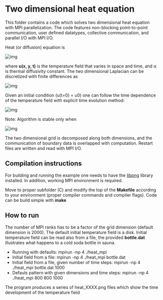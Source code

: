 Two dimensional heat equation
=============================
This folder contains a code which solves two dimensional heat equation
with MPI parallelization. The code features non-blocking point-to-point 
communication, user defined datatypes, collective communication, 
and parallel I/O with MPI I/O.

Heat (or diffusion) equation is

<!-- Equation
\frac{\partial u}{\partial t} = \alpha \nabla^2 u
--> 
![img](http://quicklatex.com/cache3/d2/ql_b3f6b8bdc3a8862c73c5a97862afb9d2_l3.png)

where **u(x, y, t)** is the temperature field that varies in space and time,
and α is thermal diffusivity constant. The two dimensional Laplacian can be
discretized with finite differences as

<!-- Equation
\begin{align*}
\nabla^2 u  &= \frac{u(i-1,j)-2u(i,j)+u(i+1,j)}{(\Delta x)^2} \\
 &+ \frac{u(i,j-1)-2u(i,j)+u(i,j+1)}{(\Delta y)^2}
\end{align*}
--> 
![img](http://quicklatex.com/cache3/2d/ql_59f49ed64dbbe76704e0679b8ad7c22d_l3.png)

Given an initial condition (u(t=0) = u0) one can follow the time dependence of
the temperature field with explicit time evolution method:

<!-- Equation
u^{m+1}(i,j) = u^m(i,j) + \Delta t \alpha \nabla^2 u^m(i,j) 
--> 
![img](http://quicklatex.com/cache3/9e/ql_9eb7ce5f3d5eccd6cfc1ff5638bf199e_l3.png)

Note: Algorithm is stable only when

<!-- Equation
\Delta t < \frac{1}{2 \alpha} \frac{(\Delta x \Delta y)^2}{(\Delta x)^2 (\Delta y)^2}
-->
![img](http://quicklatex.com/cache3/d1/ql_0e7107049c9183d11dbb1e81174280d1_l3.png)

The two dimensional grid is decomposed along both dimensions, and the
communication of boundary data is overlapped with computation. Restart files
are written and read with MPI I/O.

Compilation instructions
------------------------
For building and running the example one needs to have the
[libpng](http://www.libpng.org/pub/png/libpng.html) library installed. In
addition, working MPI environment is required.

Move to proper subfolder (C) and modify the top of the **Makefile**
according to your environment (proper compiler commands and compiler flags).
Code can be build simple with **make**

How to run
----------
The number of MPI ranks has to be a factor of the grid dimension (default 
dimension is 2000). The default initial temperature field is a disk. Initial
temperature field can be read also from a file, the provided **bottle.dat** 
illustrates what happens to a cold soda bottle in sauna.


 * Running with defaults: mpirun -np 4 ./heat_mpi
 * Initial field from a file: mpirun -np 4 ./heat_mpi bottle.dat
 * Initial field from a file, given number of time steps:
   mpirun -np 4 ./heat_mpi bottle.dat 1000
 * Defauls pattern with given dimensions and time steps:
   mpirun -np 4 ./heat_mpi 800 800 1000

  The program produces a series of heat_XXXX.png files which show the
  time development of the temperature field

